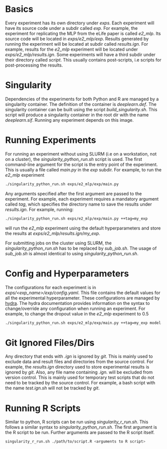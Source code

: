 # Basics

Every experiment has its own directory under *exps*. Each experiment will have its source code under a subdir called *exp*. For example, the experiment for replicating the MLP from the eLife paper is called *e2_mlp*. Its source code will be located in *exps/e2_mlp/exp*. Results generated by running the experiment will be located at subdir called *results.ign*. For example, results for the *e2_mlp* experiment will be located under *exps/e2_mlp/results.ign*. Some experiments will have a third subdir under their directory called *script*. This usually contains post-scripts, i.e scripts for post-processing the results.

# Singularity

Dependencies of the experiments for both Python and R are managed by a singularity container. The definition of the container is *deeplearn.def*. The singularity container can be built using the script *build_singularity.sh*. This script will produce a singularity container in the root dir with the name *deeplearn.sif*. Running any experiment depends on this image.

# Running Experiments

For running an experiment without using SLURM (i.e on a workstation, not on a cluster), the *singularity_python_run.sh* script is used. The first command-line argument for the script is the entry point of the experiment. This is usually a file called *main.py* in the *exp* subdir. For example, to run the *e2_mlp* experiment
```bash
./singularity_python_run.sh exps/e2_mlp/exp/main.py
```
Any arguments specified after the first argument are passed to the experiment. For example, each experiment requires a mandatory argument called *tag*, which specifies the directory name to save the results under *results.ign*. For example, running:
```bash
./singularity_python_run.sh exps/e2_mlp/exp/main.py ++tag=my_exp
```
will run the *e2_mlp* experiment using the default hyperparameters and store the results at *exps/e2_mlp/results.ign/my_exp*. 

For submitting jobs on the cluster using SLURM, the *singularity_python_run.sh* has to be replaced by *sub_job.sh*. The usage of *sub_job.sh* is almost identical to using *singularity_python_run.sh*.

# Config and Hyperparameters

The configurations for each experiment is in *exps/<exp_name>/exp/config.yaml*. This file contains the default values for all the experimental hyperparameter. These configurations are managed by [hydra](https://hydra.cc/). The hydra documentation provides information on the syntax to change/override any configuration when running an experiment. For example, to change the dropout value in the *e2_mlp* experiment to 0.5
```bash
./singularity_python_run.sh exps/e2_mlp/exp/main.py ++tag=my_exp model.dropout=0.5
```

# Git Ignored Files/Dirs

Any directory that ends with *.ign* is ignored by *git*. This is mainly used to exclude data and result files and directories from the source control. For example, the *results.ign* directory used to store experimental results is ignored by *git*. Also, any file name containing *.ign.* will be excluded from version control. This is mainly used for temporary test scripts that do not need to be tracked by the source control. For example, a bash script with the name *test.ign.sh* will not be tracked by *git*.

# Running R Scripts

Similar to python, R scripts can be run using *singularity_r_run.sh*. This follows a similar syntax to *singularity_python_run.sh*. The first argument is the R script to be run. Further arguments are passed to the R script itself.
```bash
singularity_r_run.sh ./path/to/script.R <arguments to R script>
```